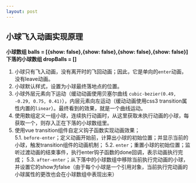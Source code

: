 ```yaml
---
layout: post
---
```


## 小球飞入动画实现原理
**小球数组 balls = [{show: false},{show: false},{show: false},{show: false}]    
下落的小球数组 dropBalls = []** 
1. 小球只有飞入动画，没有离开时的飞回动画；因此，它是单向的`enter`动画，没有leave动画。
2. 小球默认样式，设置为小球最终落地点的位置。 
3. 小球外层元素向下运动（缓动动画使用贝塞尔曲线 `cubic-bezier(0.49, -0.29, 0.75, 0.41)`），内层元素向左运动（缓动动画使用css3 transition属性内置的`linear`）。最终看到的效果，就是一个曲线运动。
4. 使用数组定义一组小球，连续执行动画时，从这里获取未执行动画的小球，每获取一个，则存入正在下落的小球数组里。
5. 使用vue transition组件自定义钩子函数实现动画效果；    
  5.1. `before-enter`；定义动画开始前，计算出小球的初始位置；并显示当前的小球，触发transition组件的动画机制；
  5.2. `enter`；重置小球的初始位置；监听过渡动画的结束事件，执行enter钩子函数的done回调，表示动画执行完成；
  5.3. `after-enter`；从下落中的小球数组中移除当前执行完动画的小球，并设置它的show为false（由于每个小球是一个引用对象，当前执行完动画的小球属性的更改也会在小球数组中表现出来）